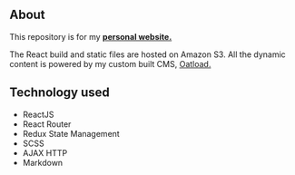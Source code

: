## About
This repository is for my [**personal website.**](https://spencertorres.com)

The React build and static files are hosted on Amazon S3.
All the dynamic content is powered by my custom built CMS, [Oatload.](https://oatload.com)

## Technology used
- ReactJS
- React Router
- Redux State Management
- SCSS
- AJAX HTTP
- Markdown
